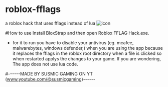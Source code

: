 # roblox-fflags
a roblox hack that uses fflags instead of lua
![icon](https://github.com/susmic-gaming/roblox-fflags/assets/157221967/b299808d-3e0b-4c9c-aa5c-4f576097f32f)

#How to use
 Install BloxStrap and then open Roblox FFLAG Hack.exe. 
 - for it to run you have to disable your antivirus (eg. mcafee, malwarebytes, windows defender,) when you are using the app because it replaces the
fflags in the roblox root directory when a file is clicked so when restarted applys the changes to
your game. If you are wondering, The app does not use lua code.

#------MADE BY SUSMIC GAMING ON YT (www.youtube.com/@susmicgaming)------
